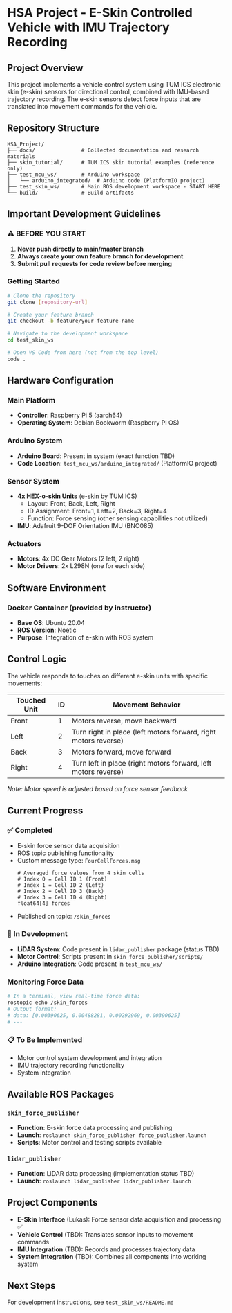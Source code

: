 # HSA Project - E-Skin Controlled Vehicle with IMU Trajectory Recording

## Project Overview
This project implements a vehicle control system using TUM ICS electronic skin (e-skin) sensors for directional control, combined with IMU-based trajectory recording. The e-skin sensors detect force inputs that are translated into movement commands for the vehicle.

## Repository Structure
```
HSA_Project/
├── docs/               # Collected documentation and research materials
├── skin_tutorial/      # TUM ICS skin tutorial examples (reference only)
├── test_mcu_ws/        # Arduino workspace
│   └── arduino_integrated/  # Arduino code (PlatformIO project)
├── test_skin_ws/       # Main ROS development workspace - START HERE
└── build/              # Build artifacts
```

## Important Development Guidelines
### ⚠️ BEFORE YOU START
1. **Never push directly to main/master branch**
2. **Always create your own feature branch for development**
3. **Submit pull requests for code review before merging**

### Getting Started
```bash
# Clone the repository
git clone [repository-url]

# Create your feature branch
git checkout -b feature/your-feature-name

# Navigate to the development workspace
cd test_skin_ws

# Open VS Code from here (not from the top level)
code .
```

## Hardware Configuration

### Main Platform
- **Controller**: Raspberry Pi 5 (aarch64)
- **Operating System**: Debian Bookworm (Raspberry Pi OS)

### Arduino System
- **Arduino Board**: Present in system (exact function TBD)
- **Code Location**: `test_mcu_ws/arduino_integrated/` (PlatformIO project)

### Sensor System
- **4x HEX-o-skin Units** (e-skin by TUM ICS)
  - Layout: Front, Back, Left, Right
  - ID Assignment: Front=1, Left=2, Back=3, Right=4
  - Function: Force sensing (other sensing capabilities not utilized)
- **IMU**: Adafruit 9-DOF Orientation IMU (BNO085)

### Actuators
- **Motors**: 4x DC Gear Motors (2 left, 2 right)
- **Motor Drivers**: 2x L298N (one for each side)

## Software Environment
### Docker Container (provided by instructor)
- **Base OS**: Ubuntu 20.04
- **ROS Version**: Noetic
- **Purpose**: Integration of e-skin with ROS system

## Control Logic
The vehicle responds to touches on different e-skin units with specific movements:

| Touched Unit | ID | Movement Behavior |
|--------------|-----|-------------------|
| Front | 1 | Motors reverse, move backward |
| Left | 2 | Turn right in place (left motors forward, right motors reverse) |
| Back | 3 | Motors forward, move forward |
| Right | 4 | Turn left in place (right motors forward, left motors reverse) |

*Note: Motor speed is adjusted based on force sensor feedback*

## Current Progress

### ✅ Completed
- E-skin force sensor data acquisition
- ROS topic publishing functionality
- Custom message type: `FourCellForces.msg`
  ```
  # Averaged force values from 4 skin cells
  # Index 0 = Cell ID 1 (Front)
  # Index 1 = Cell ID 2 (Left)
  # Index 2 = Cell ID 3 (Back)
  # Index 3 = Cell ID 4 (Right)
  float64[4] forces
  ```
- Published on topic: `/skin_forces`

### 🔄 In Development
- **LiDAR System**: Code present in `lidar_publisher` package (status TBD)
- **Motor Control**: Scripts present in `skin_force_publisher/scripts/`
- **Arduino Integration**: Code present in `test_mcu_ws/`

### Monitoring Force Data
```bash
# In a terminal, view real-time force data:
rostopic echo /skin_forces
# Output format:
# data: [0.00390625, 0.00488281, 0.00292969, 0.00390625]
# ---
```

### 📋 To Be Implemented
- Motor control system development and integration
- IMU trajectory recording functionality
- System integration

## Available ROS Packages

### `skin_force_publisher`
- **Function**: E-skin force data processing and publishing
- **Launch**: `roslaunch skin_force_publisher force_publisher.launch`
- **Scripts**: Motor control and testing scripts available

### `lidar_publisher` 
- **Function**: LiDAR data processing (implementation status TBD)
- **Launch**: `roslaunch lidar_publisher lidar_publisher.launch`

## Project Components
- **E-Skin Interface** (Lukas): Force sensor data acquisition and processing ✅
- **Vehicle Control** (TBD): Translates sensor inputs to movement commands  
- **IMU Integration** (TBD): Records and processes trajectory data
- **System Integration** (TBD): Combines all components into working system

## Next Steps
For development instructions, see `test_skin_ws/README.md`